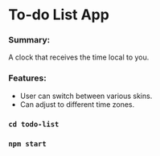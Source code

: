 <h1>To-do List App</h1>

<h3>Summary:</h3>

A clock that receives the time local to you.

<h3>Features:</h3>

- User can switch between various skins.
- Can adjust to different time zones.


### `cd todo-list`

### `npm start`
